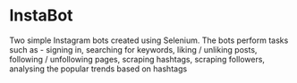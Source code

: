 # InstaBot
Two simple Instagram bots created using Selenium. The bots perform tasks such as - signing in, searching for keywords, liking / unliking posts, following / unfollowing pages, scraping hashtags, scraping followers, analysing the popular trends based on hashtags
